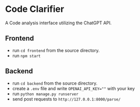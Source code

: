 # Code Clarifier
A Code analysis interface utilizing the ChatGPT API.

## Frontend
- run ``` cd frontend ``` from the source directory.
- run ``` npm start ```

## Backend
- run ``` cd backend ``` from the source directory.
- create a ``` .env ``` file and write ``` OPENAI_API_KEY="" ``` with your key
- run ``` python manage.py runserver ```
- send post requests to ``` http://127.0.0.1:8000/parse/ ```
